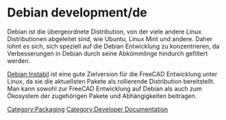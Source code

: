 # Debian development/de


Debian ist die übergeordnete Distribution, von der viele andere Linux Distributionen abgeleitet sind, wie Ubuntu, Linux Mint und andere. Daher lohnt es sich, sich speziell auf die Debian Entwicklung zu konzentrieren, da Verbesserungen in Debian durch seine Abkömmlinge hindurch gefiltert werden.

[Debian Instabil](Debian_Unstable/de.md) ist eine gute Zielversion für die FreeCAD Entwicklung unter Linux, da sie die aktuellsten Pakete als rollierende Distribution bereitstellt. Man kann sowohl zur FreeCAD Entwicklung auf Debian als auch zum Ökosystem der zugehörigen Pakete und Abhängigkeiten beitragen.




[Category:Packaging](Category:Packaging.md) [Category:Developer Documentation](Category:Developer_Documentation.md)
